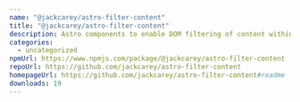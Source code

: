 ```yaml
---
name: "@jackcarey/astro-filter-content"
title: "@jackcarey/astro-filter-content"
description: Astro components to enable DOM filtering of content within a page.
categories:
  - uncategorized
npmUrl: https://www.npmjs.com/package/@jackcarey/astro-filter-content
repoUrl: https://github.com/jackcarey/astro-filter-content
homepageUrl: https://github.com/jackcarey/astro-filter-content#readme
downloads: 19
---
```

